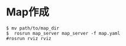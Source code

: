 # Map作成
 ```
 $ mv path/to/map_dir
 $  rosrun map_server map_server -f map.yaml
 #rosrun rviz rviz

 ```